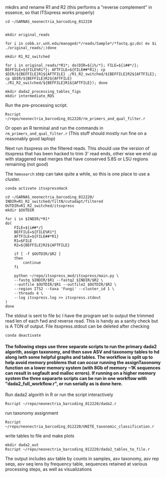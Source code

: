 
mkdirs and rename R1 and R2 (this performs a "reverse complement" in essence, so that ITSxpress works properly)
```
cd ~/GARNAS_neonectria_barcoding_012220


mkdir original_reads

for i in cobb.sr.unh.edu/managed/*/reads/Sample*/*fastq.gz;do( mv $i ./original_reads/;)done

mkdir R1_R2_switched

for i in original_reads/*R1*; do(DIR=${i%/*}; FILE=${i##*/}; BEFFILE=${FILE%R1*}; AFTFILE=${FILE##*R1}; cp $DIR/${BEFFILE}R1${AFTFILE} ./R1_R2_switched/${BEFFILE}R2${AFTFILE}; cp $DIR/${BEFFILE}R2${AFTFILE} ./R1_R2_switched/${BEFFILE}R1${AFTFILE}); done

```

```
mkdir dada2_processing_tables_figs
mkdir intermediate_RDS
```
Run the pre-processing script.
```
Rscript ~/repo/neonectria_barcoding_012220/rm_primers_and_qual_filter.r
```
Or open an R terminal and run the commands in `rm_primers_and_qual_filter.r` (This stuff should mostly run fine on a reasonably good laptop)

Next run itsxpress on the filtered reads. This should use the version of itsxpress that has been hacked to trim 3' read ends, other wise we end up with staggered read merges that have conserved 5.8S or LSU regions remaining (not good)

The `hmmsearch` step can take quite a while, so this is one place to use a cluster.

```
conda activate itsxpressHack

cd ~/GARNAS_neonectria_barcoding_012220/
INDIR=R1_R2_switched/filtN/cutadapt/filtered
OUTDIR=R1_R2_switched/itsxpress
mkdir $OUTDIR

for i in $INDIR/*R1*
do(
    FILE=${i##*/}
    BEFFILE=${FILE%R1*}
    AFTFILE=${FILE##*R1}
    R1=$FILE
    R2=${BEFFILE}R2${AFTFILE}

    if [ -f $OUTDIR/$R2 ]
    then
        continue
    fi

    python ~/repo/itsxpress_mod/itsxpress/main.py \
    --fastq $INDIR/$R1 --fastq2 $INDIR/$R2 \
    --outfile $OUTDIR/$R1 --outfile2 $OUTDIR/$R2 \
    --region ITS2 --taxa 'Fungi' --cluster_id 1 \
    --threads 4 \
    --log itsxpress.log >> itsxpress.stdout
)
done
```
The stdout is sent to file bc I have the program set to output the trimmed read len of each fwd and reverse read. This is handy as a sanity check but is A TON of output. File itsxpress.stdout can be deleted after checking

`conda deactivate`

#### The following steps use three separate scripts to run the primary dada2 algorith, assign taxonomy, and then save ASV and taxonomy tables to hd along iwth some helpful graphs and tables. The workflow is split up to help avoid memory problems that can occur running the assignTaxonomy function on a lower memory system (with 8Gb of memory ~1K sequences can result in segfault and malloc errors). If running on a higher memory system the three separarte scripts can be run in one workflow with "dada2_full_workflow.r", or run serially as is done here.

Run dada2 algorith in R or run the script interactively
```
Rscript ~/repo/neonectria_barcoding_012220/dada2.r
```
run taxonomy assignment
```
Rscript ~/repo/neonectria_barcoding_012220/UNITE_taxonomic_classification.r
```
write tables to file and make plots
```
mkdir dada2_out
Rscript ~/repo/neonectria_barcoding_012220/dada2_tables_to_file.r
```

The output includes asv table by counts in samples, asv taxonomy, asv rep seqs, asv seq lens by frequency table, sequences retained at various processing steps, as well as visualizations

